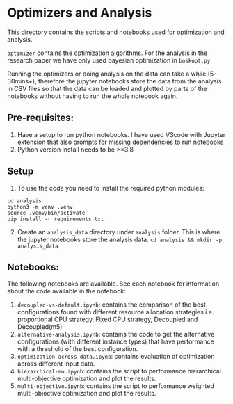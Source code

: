 # Optimizers and Analysis
This directory contains the scripts and notebooks used for optimization and analysis. 

`optimizer` contains the optimization algorithms. For the analysis in the research paper we have only used bayesian optimization in `boskopt.py`

Running the optimizers or doing analysis on the data can take a while (5-30mins+), therefore the jupyter notebooks store the data from the analysis in CSV files so that the data can be loaded and plotted by parts of the notebooks without having to run the whole notebook again. 

## Pre-requisites:
1. Have a setup to run python notebooks. I have used VScode with Jupyter extension that also prompts for missing dependencies to run notebooks
2. Python version install needs to be >=3.8

## Setup 
1. To use the code you need to install the required python modules:
```
cd analysis
python3 -m venv .venv
source .venv/bin/activate
pip install -r requirements.txt
```

2. Create an `analysis_data` directory under `analysis` folder. This is where the jupyter notebooks store the analysis data. 
`cd analysis && mkdir -p analysis_data`


## Notebooks:
The following notebooks are available. See each notebook for information about the code available in the notebook:
1. `decoupled-vs-default.ipynb`: contains the comparison of the best configurations found with different resource allocation strategies i.e. proportional CPU strategy, Fixed CPU strategy, Decoupled and Decoupled(m5)
2. `alternative-analysis.ipynb`: contains the code to get the alternative configurations (with different instance types) that have performance with a threshold of the best configuration. 
3. `optimization-across-data.ipynb`: contains evaluation of optimization across different input data. 
4. `hierarchical-mo.ipynb`: contains the script to performance hierarchical multi-objective optimization and plot the results.
5. `multi-objective.ipynb`: contains the script to performance weighted multi-objective optimization and plot the results.